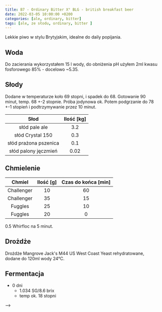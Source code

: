 ```yaml
---
title: B7 - Ordinary Bitter X° BLG - british breakfast beer
date: 2022-03-05 10:00:00 +0200
categories: [ale, ordinary, bitter]
tags: [ale, ze słodu, ordinary, bitter ]
---
```


Lekkie piwo w stylu Brytyjskim, idealne do daily popijania.

## Woda

Do zacierania wykorzystałem 15 l wody, do obniżenia pH użyłem 2ml kwasu fosforowego 85% - docelowo ~5.35.

## Słody

Dodane w temperaturze koło 69 stopni, i spadek do 68. Gotowanie 90 minut, temp. 68 +-2 stopnie. Próba jodynowa ok. Potem podgrzanie do 78 +-1 stopień i podtrzymywanie przez 10 minut.


|  Słod  	| Ilość [kg] 	|
|:--------:	|:---------: |
|  słód pale ale	|     3.2    	| 
|  słód Crystal 150  	|     0.3    	| 
|  słód prażona pszenica  	|     0.1    	| 
|  słód palony jęczmień  	|     0.02    	| 

## Chmielenie

|  Chmiel  	| Ilość [g] 	| Czas do końca [min] 	|
|:--------:	|:---------:	|:-------------------:	|
|  Challenger  	|     10    	|          60         	|
|  Challenger  	|     35    	|          15         	|
|  Fuggles  	|     25    	|          10         	|
|  Fuggles  	|     20    	|          0         	|

0.5 Whirfloc na 5 minut. 

## Drożdże

Drożdże Mangrove Jack's M44 US West Coast Yeast rehydratowane, dodane do 120ml wody 24°C.


## Fermentacja

* 0 dni
  - 1.034 SG/8.6 brix
  - temp ok. 18 stopni
<!-- 
* 10 dni:
  * rozlane na 10 L i 15 L
  * do 15 L dodano 1.5kg malin (100g/1L)

## Refermentacja

* 91g cukru w 500 ml dla wersji bez owoców
* 54g cukru w 500 ml dla wersji z owocami

## Podsumowanie

| Warka                          	| B4              	|
|--------------------------------	|-------------------	|
| Data butelkowania              	| 04.02.2022    	|
| Ekstrakt początkowy            	| 8.5° BLG (1.034) 	|
| VOL                            	| 3.0 %             	|
| HOP RATE                       	| -           	|
| Szacowana kaloryczność (500ml) 	| 160 kcal          	| --> -->


<!-- ## Degustacja

![piwko](/assets/posts/09-2021/efekt.webp){: width="400"}

| Cecha            	| Opis 	|
|------------------	|------	|
| Aromat           	| drożdże, wędzonka	|
| Wygląd           	| słomkowe, brak piany	|
| Smak             	| wodniste, posmak wędzonki	|
| Goryczka         	| brak	|
| Uczucie w ustach 	| jest ok	|
| Ogólne wrażenie  	| 1.5/5	|
| Uwagi             | filtrowanie się udało, zacieranie nie, z czasem się ułożyło | -->

